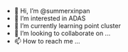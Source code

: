 - 👋 Hi, I’m @summerxinpan
- 👀 I’m interested in ADAS
- 🌱 I’m currently learning point cluster
- 💞️ I’m looking to collaborate on ...
- 📫 How to reach me ...

<!---
summerxinpan/summerxinpan is a ✨ special ✨ repository because its `README.md` (this file) appears on your GitHub profile.
You can click the Preview link to take a look at your changes.
--->
